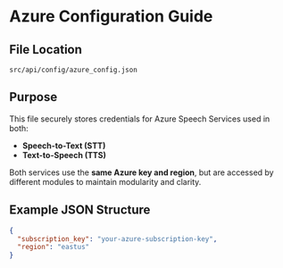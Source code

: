 # Azure Configuration Guide

## File Location
`src/api/config/azure_config.json`

## Purpose
This file securely stores credentials for Azure Speech Services used in both:
- **Speech-to-Text (STT)**
- **Text-to-Speech (TTS)**

Both services use the **same Azure key and region**, but are accessed by different modules to maintain modularity and clarity.

## Example JSON Structure
```json
{
  "subscription_key": "your-azure-subscription-key",
  "region": "eastus"
}
